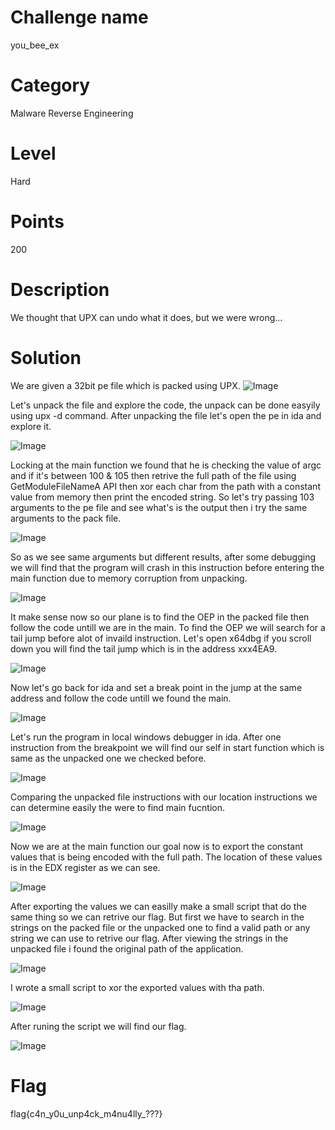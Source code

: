 # Challenge name
you_bee_ex
# Category
Malware Reverse Engineering
# Level
Hard
# Points
200
# Description
We thought that UPX can undo what it does, but we were wrong...
# Solution
We are given a 32bit pe file which is packed using UPX. 
![Image](https://github.com/0xN1ghtRa1d/Cybertalents/blob/you_bee_ex/1.png)

Let's unpack the file and explore the code, the unpack can be done easyily using upx -d command.
After unpacking the file let's open the pe in ida and explore it.

![Image](https://github.com/0xN1ghtRa1d/Cybertalents/blob/you_bee_ex/2.png)

Locking at the main function we found that he is checking the value of argc and if it's between 100 & 105 then retrive the full path of the file using GetModuleFileNameA API then xor each char from the path with a constant value from memory then print the encoded string.
So let's try passing 103 arguments to the pe file and see what's is the output then i try  the same arguments to the pack file.

![Image](https://github.com/0xN1ghtRa1d/Cybertalents/blob/you_bee_ex/3.png)

So as we see same arguments but different results, after some debugging we will find that the program will crash in this instruction before entering the main function due to memory corruption from unpacking.

![Image](https://github.com/0xN1ghtRa1d/Cybertalents/blob/you_bee_ex/4.png)

It make sense now so our plane is to find the OEP in the packed file then follow the code untill we are in the main.
To find the OEP we will search for a tail jump before alot of invaild instruction.
Let's open x64dbg if you scroll down you will find the tail jump which is in the address xxx4EA9.

![Image](https://github.com/0xN1ghtRa1d/Cybertalents/blob/you_bee_ex/5.png)

Now let's go back for ida and set a break point in the jump at the same address and follow the code untill we found the main.

![Image](https://github.com/0xN1ghtRa1d/Cybertalents/blob/you_bee_ex/6.png)

Let's run the program in local windows debugger in ida.
After one instruction from the breakpoint we will find our self in start function which is same as the unpacked one we checked before.

![Image](https://github.com/0xN1ghtRa1d/Cybertalents/blob/you_bee_ex/7.png)

Comparing the unpacked file instructions with our location instructions we can determine easily the were to find main fucntion.

![Image](https://github.com/0xN1ghtRa1d/Cybertalents/blob/you_bee_ex/8.png)

Now we are at the main function our goal now is to export the constant values that is being encoded with the full path.
The location of these values is in the EDX register as we can see.

![Image](https://github.com/0xN1ghtRa1d/Cybertalents/blob/you_bee_ex/9.png)

After exporting the values we can easilly make a small script that do the same thing so we can retrive our flag.
But first we have to search in the strings on the packed file or the unpacked one to find a valid path or any string we can use to retrive our flag.
After viewing the strings in the unpacked file i found the original path of the application.

![Image](https://github.com/0xN1ghtRa1d/Cybertalents/blob/you_bee_ex/10.png)

I wrote a small script to xor the exported values with tha path.

![Image](https://github.com/0xN1ghtRa1d/Cybertalents/blob/you_bee_ex/11.png)

After runing the script we will find our flag.

![Image](https://github.com/0xN1ghtRa1d/Cybertalents/blob/you_bee_ex/12.png)

# Flag
flag{c4n_y0u_unp4ck_m4nu4lly_???}






